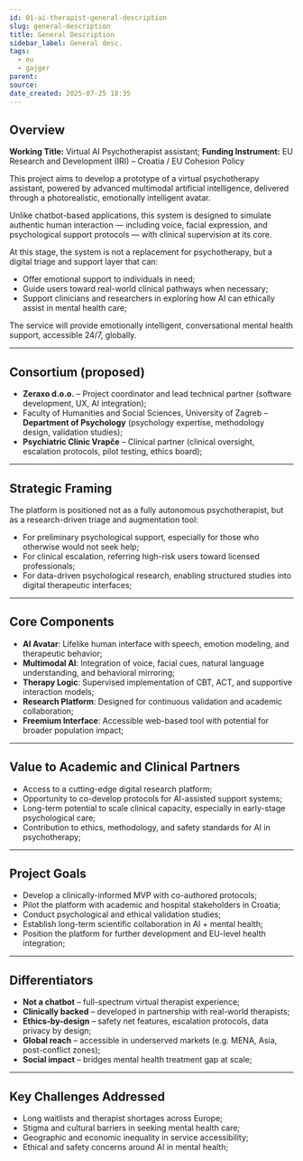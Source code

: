 ```yaml
---
id: 01-ai-therapist-general-description
slug: general-description
title: General Description
sidebar_label: General desc.
tags:
  - eu
  - gajger
parent: 
source: 
date_created: 2025-07-25 18:35
---
```


## Overview

**Working Title:** Virtual AI Psychotherapist assistant;
**Funding Instrument:** EU Research and Development (IRI) – Croatia / EU Cohesion Policy

This project aims to develop a prototype of a virtual psychotherapy assistant, powered by advanced multimodal artificial intelligence, delivered through a photorealistic, emotionally intelligent avatar.

Unlike chatbot-based applications, this system is designed to simulate authentic human interaction — including voice, facial expression, and psychological support protocols — with clinical supervision at its core.

At this stage, the system is not a replacement for psychotherapy, but a digital triage and support layer that can:

- Offer emotional support to individuals in need;
- Guide users toward real-world clinical pathways when necessary;
- Support clinicians and researchers in exploring how AI can ethically assist in mental health care;

The service will provide emotionally intelligent, conversational mental health support, accessible 24/7, globally.

---
## Consortium (proposed)

- **Zeraxo d.o.o.** – Project coordinator and lead technical partner (software development, UX, AI integration);
- Faculty of Humanities and Social Sciences, University of Zagreb – **Department of Psychology** (psychology expertise, methodology design, validation studies);
- **Psychiatric Clinic Vrapče** – Clinical partner (clinical oversight, escalation protocols, pilot testing, ethics board);
---
## Strategic Framing

The platform is positioned not as a fully autonomous psychotherapist, but as a research-driven triage and augmentation tool:

- For preliminary psychological support, especially for those who otherwise would not seek help;
- For clinical escalation, referring high-risk users toward licensed professionals;
- For data-driven psychological research, enabling structured studies into digital therapeutic interfaces;
---
## Core Components

- **AI Avatar**: Lifelike human interface with speech, emotion modeling, and therapeutic behavior;
- **Multimodal AI**: Integration of voice, facial cues, natural language understanding, and behavioral mirroring;
- **Therapy Logic**: Supervised implementation of CBT, ACT, and supportive interaction models;
- **Research Platform**: Designed for continuous validation and academic collaboration;
- **Freemium Interface**: Accessible web-based tool with potential for broader population impact;
---
## Value to Academic and Clinical Partners

- Access to a cutting-edge digital research platform;
- Opportunity to co-develop protocols for AI-assisted support systems;
- Long-term potential to scale clinical capacity, especially in early-stage psychological care;
- Contribution to ethics, methodology, and safety standards for AI in psychotherapy;
---
## Project Goals

- Develop a clinically-informed MVP with co-authored protocols;
- Pilot the platform with academic and hospital stakeholders in Croatia;
- Conduct psychological and ethical validation studies;
- Establish long-term scientific collaboration in AI + mental health;
- Position the platform for further development and EU-level health integration;
---
## Differentiators

- **Not a chatbot** – full-spectrum virtual therapist experience;
- **Clinically backed** – developed in partnership with real-world therapists;
- **Ethics-by-design** – safety net features, escalation protocols, data privacy by design;
- **Global reach** – accessible in underserved markets (e.g. MENA, Asia, post-conflict zones);
- **Social impact** – bridges mental health treatment gap at scale;
---
## Key Challenges Addressed

- Long waitlists and therapist shortages across Europe;
- Stigma and cultural barriers in seeking mental health care;
- Geographic and economic inequality in service accessibility;
- Ethical and safety concerns around AI in mental health;